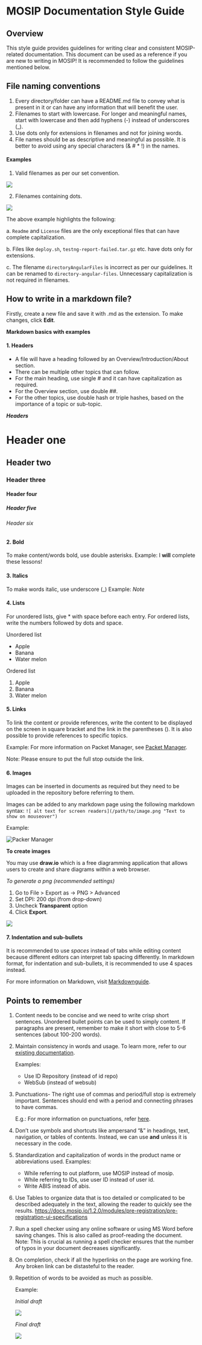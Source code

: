# MOSIP Documentation Style Guide

## Overview
This style guide provides guidelines for writing clear and consistent MOSIP-related documentation. This document can be used as a reference if you are new to writing in MOSIP!
It is recommended to follow the guidelines mentioned below.

## File naming conventions
1. Every directory/folder can have a README.md file to convey what is present in it or can have any information that will benefit the user.
2. Filenames to start with lowercase. For longer and meaningful names, start with lowercase and then add hyphens (-) instead of underscores (_).
3. Use dots only for extensions in filenames and not for joining words.
4. File names should be as descriptive and meaningful as possible. It is better to avoid using any special characters (& # * !) in the names.

#### Examples

1. Valid filenames as per our set convention.

![](_images/filename-example1.png)

2. Filenames containing dots.

![](_images/filename-example2.png)

The above example highlights the following:

a. `Readme` and `License` files are the only exceptional files that can have complete capitalization.

b. Files like `deploy.sh`, `testng-report-failed.tar.gz` etc. have dots only for extensions.

c. The filename `directoryAngularFiles` is incorrect as per our guidelines. It can be renamed to `directory-angular-files`. Unnecessary capitalization is not required in        filenames.

## How to write in a markdown file?
Firstly, create a new file and save it with .md as the extension. To make changes, click **Edit**.

**Markdown basics with examples**

#### 1. Headers
* A file will have a heading followed by an Overview/Introduction/About section. 
* There can be multiple other topics that can follow.
* For the main heading, use single # and it can have capitalization as required.
* For the Overview section, use double ##.
* For the other topics, use double hash or triple hashes, based on the importance of a topic or sub-topic.

**_Headers_**
# Header one
## Header two
### Header three
#### Header four
##### Header five
###### Header six

#### 2. Bold
To make content/words bold, use double asterisks. 
Example: I **will** complete these lessons!

#### 3. Italics
To make words italic, use underscore (_)
Example: _Note_

#### 4. Lists 
For unordered lists, give * with space before each entry. 
For ordered lists, write the numbers followed by dots and space.

Unordered list
* Apple
* Banana
* Water melon

Ordered list 
1. Apple
2. Banana
3. Water melon

#### 5. Links
To link the content or provide references, write the content to be displayed on the screen in square bracket and the link in the parentheses ().
It is also possible to provide references to specific topics. 

Example: For more information on Packet Manager, see [Packet Manager](https://github.com/mosip/documentation/blob/1.2.0/docs/packet-manager.md).

Note: Please ensure to put the full stop outside the link.
          
#### 6. Images
Images can be inserted in documents as required but they need to be uploaded in the repository before referring to them.

Images can be added to any markdown page using the following markdown syntax: `![ alt text for screen readers](/path/to/image.png "Text to show on mouseover")`

Example:

![Packer Manager](_images/packet-manager.png)

**To create images** 

You may use **draw.io** which is a free diagramming application that allows users to create and share diagrams within a web browser. 

_To generate a png (recommended settings)_
1. Go to File > Export as -> PNG > Advanced
2. Set DPI: 200 dpi (from drop-down)
3. Uncheck **Transparent** option
4. Click **Export**.

![](_images/image-settings.png)

#### 7. Indentation and sub-bullets 
It is recommended to use *spaces* instead of tabs while editing content because different editors can interpret tab spacing differently. In markdown format, for indentation and sub-bullets, it is recommended to use 4 spaces instead.

For more information on Markdown, visit [Markdownguide](https://www.markdownguide.org/basic-syntax/).

## Points to remember

1. Content needs to be concise and we need to write crisp short sentences. Unordered bullet points can be used to simply content. If paragraphs are present, remember to make it short with close to 5-6 sentences (about 100-200 words).

2. Maintain consistency in words and usage.
  To learn more, refer to our [existing documentation](https://docs.mosip.io/1.2.0).

   Examples:
   * Use ID Repository (instead of id repo)
   * WebSub (instead of websub)

3. Punctuations- The right use of commas and period/full stop is extremely important. Sentences should end with a period and connecting phrases to have commas.

   E.g.: For more information on punctuations, refer [here](https://www.grammarly.com/blog/punctuation).

4. Don’t use symbols and shortcuts like ampersand “&” in headings, text, navigation, or tables of contents.
   Instead, we can use **and** unless it is necessary in the code.

5. Standardization and capitalization of words in the product name or abbreviations used.
   Examples:
    * While referring to out platform, use MOSIP instead of mosip.
    * While referring to IDs, use user ID instead of user id.
    * Write ABIS instead of abis.

6. Use Tables to organize data that is too detailed or complicated to be described adequately in the text, allowing the reader to quickly see the results. 
https://docs.mosip.io/1.2.0/modules/pre-registration/pre-registration-ui-specifications 

7. Run a spell checker using any online software or using MS Word before saving changes. This is also called as proof-reading the document.
   Note: This is crucial as running a spell checker ensures that the number of typos in your document decreases significantly.
    
8. On completion, check if all the hyperlinks on the page are working fine. Any broken link can be distasteful to the reader.

9. Repetition of words to be avoided as much as possible.

   Example: 

   *Initial draft* 
 
   ![](_images/admin-content.png)

   *Final draft*

   ![](_images/admin-content-updated.png)





    




